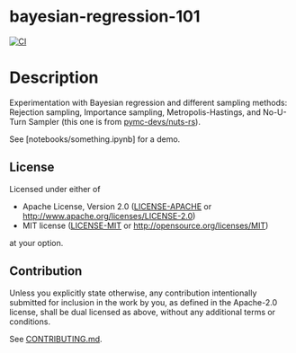 # bayesian-regression-101

[![CI](https://github.com/ssoudan/bayesian-regression-101/workflows/CI/badge.svg)](https://github.com/ssoudan/bayesian-regression-101/actions)

# Description

Experimentation with Bayesian regression and different sampling methods: Rejection sampling, Importance sampling, Metropolis-Hastings, and No-U-Turn Sampler (this one is from [pymc-devs/nuts-rs](https://github.com/pymc-devs/nuts-rs)).

See [notebooks/something.ipynb] for a demo.

## License

Licensed under either of

- Apache License, Version 2.0
  ([LICENSE-APACHE](LICENSE-APACHE) or http://www.apache.org/licenses/LICENSE-2.0)
- MIT license
  ([LICENSE-MIT](LICENSE-MIT) or http://opensource.org/licenses/MIT)

at your option.

## Contribution

Unless you explicitly state otherwise, any contribution intentionally submitted
for inclusion in the work by you, as defined in the Apache-2.0 license, shall be
dual licensed as above, without any additional terms or conditions.

See [CONTRIBUTING.md](docs/CONTRIBUTING.md).
